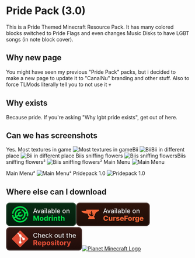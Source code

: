 # Pride Pack (3.0)
This is a Pride Themed Minecraft Resource Pack.
It has many colored blocks switched to Pride Flags and even changes Music Disks to have LGBT songs (in note block cover).
## Why new page
You might have seen my previous "Pride Pack" packs, but i decided to make a new page to update it to "CanalNu" branding and other stuff. Also to force TLMods literally tell you to not use it :skull:
## Why exists
Because pride. If you're asking "Why lgbt pride exists", get out of here.
## Can we has screenshots
Yes.
Most textures in game
![Most textures in game](https://i.imgur.com/KGTczXF.png)Bii
![Bii](https://i.imgur.com/cEkTU1z.png)Bii in different place
![Bii in different place](https://i.imgur.com/sRjKnkQ.png)
Biis sniffing flowers
![Biis sniffing flowers](https://i.imgur.com/mTwe9yh.png)Biis sniffing flowers²
![Biis sniffing flowers²](https://i.imgur.com/FseGPbT.png)
Main Menu
![Main Menu](https://i.imgur.com/30yAjTb.jpeg)

Main Menu²
![Main Menu²](https://i.imgur.com/myYvlan.jpeg)
Pridepack 1.0
![Pridepack 1.0](https://i.imgur.com/GdtXwxH.jpeg)
## Where else can I download
[![modrinth_64h.png](https://github.com/intergrav/devins-badges/blob/v3/assets/cozy/available/modrinth_64h.png?raw=true)](https://modrinth.com/resourcepack/pridepack3)[![curseforge_64h.png](https://github.com/intergrav/devins-badges/blob/v3/assets/cozy/available/curseforge_64h.png?raw=true)](https://www.curseforge.com/minecraft/texture-packs/pride-pack-v3)[
![git_64h.png](https://github.com/intergrav/devins-badges/blob/v3/assets/cozy/available/git_64h.png?raw=true)](https://github.com/Nu-Git/pridepack)[![Planet Minecraft Logo](https://www.planetminecraft.com/images/layout/themes/modern/planetminecraft_logo.png)](https://www.planetminecraft.com/texture-pack/pride-pack-5865389/)